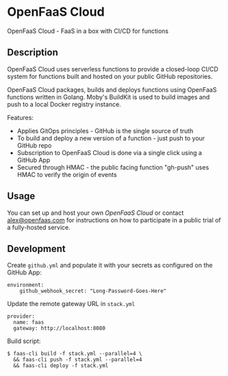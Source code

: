 OpenFaaS Cloud
==============

OpenFaaS Cloud - FaaS in a box with CI/CD for functions

## Description

OpenFaaS Cloud uses serverless functions to provide a closed-loop CI/CD system for functions built and hosted on your public GitHub repositories.

OpenFaaS Cloud packages, builds and deploys functions using OpenFaaS functions written in Golang. Moby's BuildKit is used to build images and push to a local Docker registry instance.

Features:

* Applies GitOps principles - GitHub is the single source of truth
* To build and deploy a new version of a function - just push to your GitHub repo
* Subscription to OpenFaaS Cloud is done via a single click using a GitHub App
* Secured through HMAC - the public facing function "gh-push" uses HMAC to verify the origin of events

## Usage

You can set up and host your own *OpenFaaS Cloud* or contact alex@openfaas.com for instructions on how to participate in a public trial of a fully-hosted service.

## Development

Create `github.yml` and populate it with your secrets as configured on the GitHub App:

```
environment:
    github_webhook_secret: "Long-Password-Goes-Here"
```

Update the remote gateway URL in `stack.yml`

```
provider:
  name: faas
  gateway: http://localhost:8080

```

Build script:

```
$ faas-cli build -f stack.yml --parallel=4 \
  && faas-cli push -f stack.yml --parallel=4
  && faas-cli deploy -f stack.yml
```

